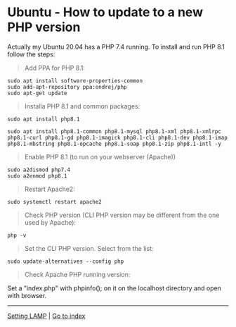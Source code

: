 # Ubuntu - How to update to a new PHP version

Actually my Ubuntu 20.04 has a PHP 7.4 running.
To install and run PHP 8.1 follow the steps:

> Add PPA for PHP 8.1:

    sudo apt install software-properties-common
    sudo add-apt-repository ppa:ondrej/php
    sudo apt-get update

> Installa PHP 8.1 and common packages:

    sudo apt install php8.1

    sudo apt install php8.1-common php8.1-mysql php8.1-xml php8.1-xmlrpc php8.1-curl php8.1-gd php8.1-imagick php8.1-cli php8.1-dev php8.1-imap php8.1-mbstring php8.1-opcache php8.1-soap php8.1-zip php8.1-intl -y

> Enable PHP 8.1 (to run on your webserver (Apache))

    sudo a2dismod php7.4
    sudo a2enmod php8.1

> Restart Apache2:

    sudo systemctl restart apache2

> Check PHP version (CLI PHP version may be different from the one used by Apache):

    php -v

> Set the CLI PHP version. Select from the list:

    sudo update-alternatives --config php

> Check Apache PHP running version:

Set a "index.php" with phpinfo(); on it on the localhost directory and open
with browser.


***

[Setting LAMP](./lamp-settings.md)
|
[Go to index](../../README.md)
